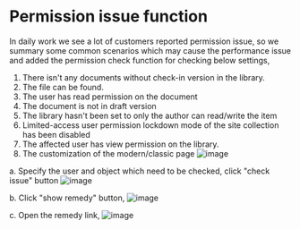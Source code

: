 **Permission issue function**
=======================================
In daily work we see a lot of customers reported permission issue, so we summary some common scenarios which may cause the performance issue and added the permission check function for checking below settings,
1. There isn't any documents without check-in version in the library.
2. The file can be found.
3. The user has read permission on the document
4. The document is not in draft version
5. The library hasn't been set to only the author can read/write the item
6. Limited-access user permission lockdown mode of the site collection has been disabled
7. The affected user has view permission on the library.
8. The customization of the modern/classic page 
![image](https://user-images.githubusercontent.com/21354416/161952654-8706562b-0b6d-4eb7-a1ef-a9bce034af64.png)


a. Specify the user and object which need to be checked, click "check issue" button 
![image](https://user-images.githubusercontent.com/21354416/160529848-f00bb12f-932a-4bd8-8fe2-dbefc6739467.png)

b. Click "show remedy" button,
![image](https://user-images.githubusercontent.com/21354416/160530111-097ad641-db02-4817-bc11-1aaf80ebbc82.png)

c.  Open the remedy link,
![image](https://user-images.githubusercontent.com/21354416/160530199-18ec4d8d-d132-4263-b8b2-dd50b6960d92.png)
